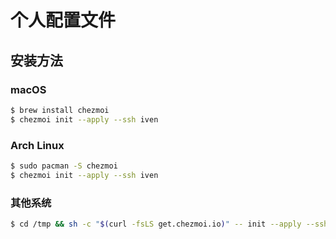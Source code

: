 # 个人配置文件

## 安装方法

### macOS

```bash
$ brew install chezmoi
$ chezmoi init --apply --ssh iven
```

### Arch Linux

```bash
$ sudo pacman -S chezmoi
$ chezmoi init --apply --ssh iven
```

### 其他系统

```bash
$ cd /tmp && sh -c "$(curl -fsLS get.chezmoi.io)" -- init --apply --ssh iven
```

